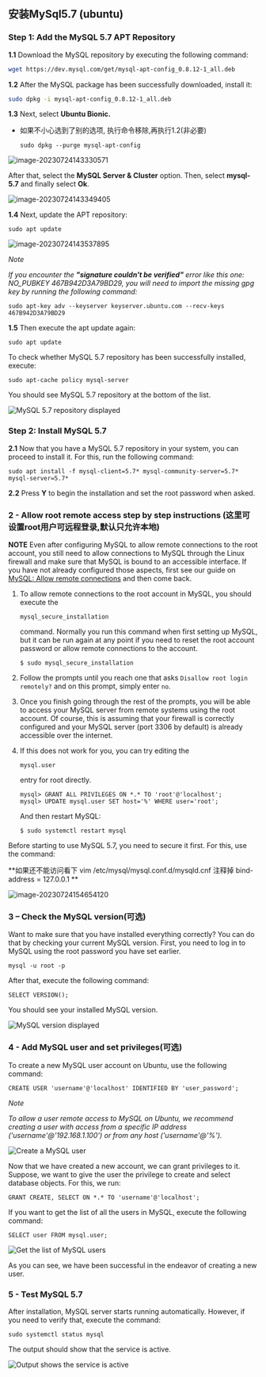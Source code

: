 ## 安装MySql5.7 (ubuntu)

### Step 1: Add the MySQL 5.7 APT Repository

**1.1** Download the MySQL repository by executing the following command:

```bash
wget https://dev.mysql.com/get/mysql-apt-config_0.8.12-1_all.deb
```

**1.2** After the MySQL package has been successfully downloaded, install it:

```bash
sudo dpkg -i mysql-apt-config_0.8.12-1_all.deb
```

**1.3** Next, select **Ubuntu Bionic.**

- 如果不小心选到了别的选项, 执行命令移除,再执行1.2(非必要)

  ```
  sudo dpkg --purge mysql-apt-config
  ```

  

![image-20230724143330571](mysql5.7安装.assets/image-20230724143330571.png)

After that, select the **MySQL Server & Cluster** option. Then, select **mysql-5.7** and finally select **Ok**.

![image-20230724143349405](mysql5.7安装.assets/image-20230724143349405.png)

**1.4** Next, update the APT repository:

```
sudo apt update
```

![image-20230724143537895](mysql5.7安装.assets/image-20230724143537895.png)

*Note*

*If you encounter the **"signature couldn't be verified"** error like this one: NO_PUBKEY 467B942D3A79BD29, you will need to import the missing gpg key by running the following command:*



```
sudo apt-key adv --keyserver keyserver.ubuntu.com --recv-keys 467B942D3A79BD29
```

**1.5** Then execute the apt update again:



```
sudo apt update
```

To check whether MySQL 5.7 repository has been successfully installed, execute:



```
sudo apt-cache policy mysql-server
```

You should see MySQL 5.7 repository at the bottom of the list.

![MySQL 5.7 repository displayed](mysql5.7安装.assets/install5-step1-screen6.png)



### Step 2: Install MySQL 5.7

**2.1** Now that you have a MySQL 5.7 repository in your system, you can proceed to install it. For this, run the following command:



```
sudo apt install -f mysql-client=5.7* mysql-community-server=5.7* mysql-server=5.7*
```

**2.2** Press **Y** to begin the installation and set the root password when asked.

### 2 - Allow root remote access step by step instructions (这里可设置root用户可远程登录,默认只允许本地)

**NOTE**
Even after configuring MySQL to allow remote connections to the root account, you still need to allow connections to MySQL through the Linux firewall and make sure that MySQL is bound to an accessible interface. If you have not already configured those aspects, first see our guide on [MySQL: Allow remote connections](https://linuxconfig.org/mysql-allow-remote-connections) and then come back.

1. To allow remote connections to the root account in MySQL, you should execute the

    

   ```
   mysql_secure_installation
   ```

    

   command. Normally you run this command when first setting up MySQL, but it can be run again at any point if you need to reset the root account password or allow remote connections to the account.

   ```
   $ sudo mysql_secure_installation
   ```

2. Follow the prompts until you reach one that asks `Disallow root login remotely?` and on this prompt, simply enter `no`.

3. Once you finish going through the rest of the prompts, you will be able to access your MySQL server from remote systems using the root account. Of course, this is assuming that your firewall is correctly configured and your MySQL server (port 3306 by default) is already accessible over the internet.

4. If this does not work for you, you can try editing the

    

   ```
   mysql.user
   ```

    

   entry for root directly.

   ```
   mysql> GRANT ALL PRIVILEGES ON *.* TO 'root'@'localhost';
   mysql> UPDATE mysql.user SET host='%' WHERE user='root';
   ```

   And then restart MySQL:

   ```
   $ sudo systemctl restart mysql
   ```



Before starting to use MySQL 5.7, you need to secure it first. For this, use the command:

**如果还不能访问看下 vim /etc/mysql/mysql.conf.d/mysqld.cnf  注释掉  bind-address   = 127.0.0.1 **



![image-20230724154654120](mysql5.7安装.assets/image-20230724154654120.png)

### 3 – Check the MySQL version(可选)

Want to make sure that you have installed everything correctly? You can do that by checking your current MySQL version. First, you need to log in to MySQL using the root password you have set earlier.



```
mysql -u root -p
```

After that, execute the following command:



```
SELECT VERSION();
```

You should see your installed MySQL version.

![MySQL version displayed](mysql5.7安装.assets/install5-step1-screen8.png)

### 4 - Add MySQL user and set privileges(可选)

To create a new MySQL user account on Ubuntu, use the following command:



```
CREATE USER 'username'@'localhost' IDENTIFIED BY 'user_password';
```

*Note*

*To allow a user remote access to MySQL on Ubuntu, we recommend creating a user with access from a specific IP address ('username'@'192.168.1.100') or from any host ('username'@'%').*

![Create a MySQL user](mysql5.7安装.assets/install5-step1-screen9.png)



Now that we have created a new account, we can grant privileges to it. Suppose, we want to give the user the privilege to create and select database objects. For this, we run:



```
GRANT CREATE, SELECT ON *.* TO 'username'@'localhost';
```

If you want to get the list of all the users in MySQL, execute the following command:



```
SELECT user FROM mysql.user;
```

![Get the list of MySQL users](mysql5.7安装.assets/install5-step1-screen10.png)



As you can see, we have been successful in the endeavor of creating a new user.

### 5 - Test MySQL 5.7

After installation, MySQL server starts running automatically. However, if you need to verify that, execute the command:



```
sudo systemctl status mysql
```

The output should show that the service is active.

![Output shows the service is active](mysql5.7安装.assets/install5-step1-screen11.png)
